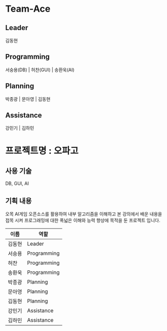 # Team-Ace

## Leader
김동현

## Programming
서숭용(DB) | 허찬(GUI) | 송환욱(AI)

## Planning
박종광 | 문아영 | 김동현

## Assistance
강민기 | 김하민

# 프로젝트명 : 오파고
## 사용 기술
DB, GUI, AI

## 기획 내용
오목 AI게임 오픈소스를 활용하여 내부 알고리즘을 이해하고 본 강의에서 배운 내용을 접목 시켜 프로그래밍에 대한 폭넓은 이해와 능력 향상에 목적을 둔 프로젝트 입니다.

이름 | 역할
--- | --- |
김동현 | Leader |
서숭용 | Programming |
허찬 | Programming |
송환욱 | Programming |
박종광 | Planning |
문아영 | Planning |
김동현 | Planning |
강민기 | Assistance |
김하민 | Assistance |
